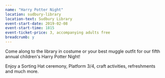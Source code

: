 ```yaml
---
name: "Harry Potter Night"
location: sudbury-library
location-text: Sudbury Library
event-start-date: 2019-02-08
event-start-time: 1815
event-ticket-price: 3, accompanying adults free
breadcrumb: y
---
```


Come along to the library in costume or your best muggle outfit for our fifth annual children's Harry Potter Night!

Enjoy a Sorting Hat ceremony, Platform 3/4, craft activities, refreshments and much more.
